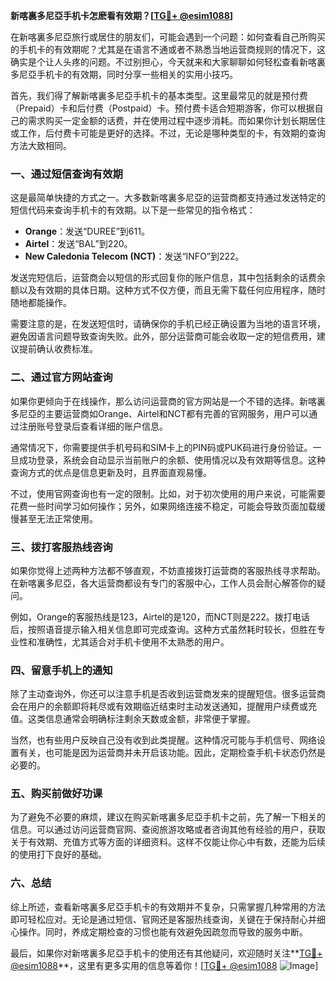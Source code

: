 **新喀裏多尼亞手机卡怎麽看有效期？[[TG💪+ @esim1088](https://t.me/s/esim1088)]**

在新喀裏多尼亞旅行或居住的朋友们，可能会遇到一个问题：如何查看自己所购买的手机卡的有效期呢？尤其是在语言不通或者不熟悉当地运营商规则的情况下，这确实是个让人头疼的问题。不过别担心，今天就来和大家聊聊如何轻松查看新喀裏多尼亞手机卡的有效期，同时分享一些相关的实用小技巧。

首先，我们得了解新喀裏多尼亞手机卡的基本类型。这里最常见的就是预付费（Prepaid）卡和后付费（Postpaid）卡。预付费卡适合短期游客，你可以根据自己的需求购买一定金额的话费，并在使用过程中逐步消耗。而如果你计划长期居住或工作，后付费卡可能是更好的选择。不过，无论是哪种类型的卡，有效期的查询方法大致相同。

### **一、通过短信查询有效期**

这是最简单快捷的方式之一。大多数新喀裏多尼亞的运营商都支持通过发送特定的短信代码来查询手机卡的有效期。以下是一些常见的指令格式：

- **Orange**：发送“DUREE”到611。
- **Airtel**：发送“BAL”到220。
- **New Caledonia Telecom (NCT)**：发送“INFO”到222。

发送完短信后，运营商会以短信的形式回复你的账户信息，其中包括剩余的话费余额以及有效期的具体日期。这种方式不仅方便，而且无需下载任何应用程序，随时随地都能操作。

需要注意的是，在发送短信时，请确保你的手机已经正确设置为当地的语言环境，避免因语言问题导致查询失败。此外，部分运营商可能会收取一定的短信费用，建议提前确认收费标准。

### **二、通过官方网站查询**

如果你更倾向于在线操作，那么访问运营商的官方网站是一个不错的选择。新喀裏多尼亞的主要运营商如Orange、Airtel和NCT都有完善的官网服务，用户可以通过注册账号登录后查看详细的账户信息。

通常情况下，你需要提供手机号码和SIM卡上的PIN码或PUK码进行身份验证。一旦成功登录，系统会自动显示当前账户的余额、使用情况以及有效期等信息。这种查询方式的优点是信息更新及时，且界面直观易懂。

不过，使用官网查询也有一定的限制。比如，对于初次使用的用户来说，可能需要花费一些时间学习如何操作；另外，如果网络连接不稳定，可能会导致页面加载缓慢甚至无法正常使用。

### **三、拨打客服热线咨询**

如果你觉得上述两种方法都不够直观，不妨直接拨打运营商的客服热线寻求帮助。在新喀裏多尼亞，各大运营商都设有专门的客服中心，工作人员会耐心解答你的疑问。

例如，Orange的客服热线是123，Airtel的是120，而NCT则是222。拨打电话后，按照语音提示输入相关信息即可完成查询。这种方式虽然耗时较长，但胜在专业性和准确性，尤其适合对手机卡使用不太熟悉的用户。

### **四、留意手机上的通知**

除了主动查询外，你还可以注意手机是否收到运营商发来的提醒短信。很多运营商会在用户的余额即将耗尽或有效期临近结束时主动发送通知，提醒用户续费或充值。这类信息通常会明确标注剩余天数或金额，非常便于掌握。

当然，也有些用户反映自己没有收到此类提醒。这种情况可能与手机信号、网络设置有关，也可能是因为运营商并未开启该功能。因此，定期检查手机卡状态仍然是必要的。

### **五、购买前做好功课**

为了避免不必要的麻烦，建议在购买新喀裏多尼亞手机卡之前，先了解一下相关的信息。可以通过访问运营商官网、查阅旅游攻略或者咨询其他有经验的用户，获取关于有效期、充值方式等方面的详细资料。这样不仅能让你心中有数，还能为后续的使用打下良好的基础。

### **六、总结**

综上所述，查看新喀裏多尼亞手机卡的有效期并不复杂，只需掌握几种常用的方法即可轻松应对。无论是通过短信、官网还是客服热线查询，关键在于保持耐心并细心操作。同时，养成定期检查的习惯也能有效避免因疏忽而导致的服务中断。

最后，如果你对新喀裏多尼亞手机卡的使用还有其他疑问，欢迎随时关注**[TG💪+ @esim1088](https://t.me/s/esim1088)**，这里有更多实用的信息等着你！[[TG💪+ @esim1088](https://t.me/s/esim1088) ![Image](https://i.postimg.cc/4NQfJmqS/Snipaste-2025-05-13-00-14-12.png)]
